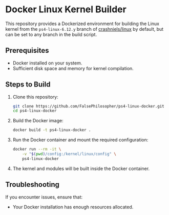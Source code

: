 # Docker Linux Kernel Builder

This repository provides a Dockerized environment for building the Linux kernel from the `ps4-linux-6.12.y` branch of [crashniels/linux](https://github.com/crashniels/linux) by default, but can be set to any branch in the build script.

## Prerequisites

- Docker installed on your system.
- Sufficient disk space and memory for kernel compilation.

## Steps to Build

1. Clone this repository:
   ```bash
   git clone https://github.com/FalsePhilosopher/ps4-linux-docker.git
   cd ps4-linux-docker
   ```

2. Build the Docker image:
   ```bash
   docker build -t ps4-linux-docker .
   ```

3. Run the Docker container and mount the required configuration:
   ```bash
   docker run --rm -it \
       -v "$(pwd)/config:/kernel/linux/config" \
       ps4-linux-docker
   ```

4. The kernel and modules will be built inside the Docker container.

## Troubleshooting

If you encounter issues, ensure that:
- Your Docker installation has enough resources allocated.